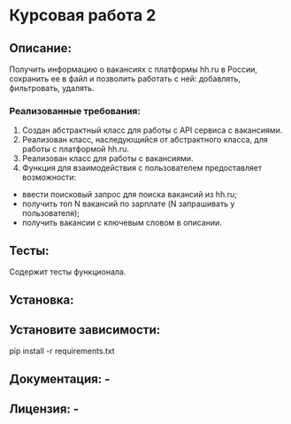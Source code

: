 # Курсовая работа 2
## Описание: 
Получить информацию о вакансиях с платформы hh.ru в России, 
сохранить ее в файл и позволить работать с ней: добавлять, фильтровать, удалять.
### Реализованные требования: 
1. Создан абстрактный класс для работы с API сервиса с вакансиями. 
2. Реализован класс, наследующийся от абстрактного класса, для работы с 
платформой hh.ru. 
3. Реализован класс для работы с вакансиями. 
4. Функция для взаимодействия с пользователем предоставляет возможности:
- ввести поисковый запрос для поиска вакансий из hh.ru;
- получить топ N вакансий по зарплате (N запрашивать у пользователя);
- получить вакансии с ключевым словом в описании.
## Тесты: 
Содержит тесты функционала.
## Установка:

## Установите зависимости:
pip install -r requirements.txt
## Документация: - 
## Лицензия: - 